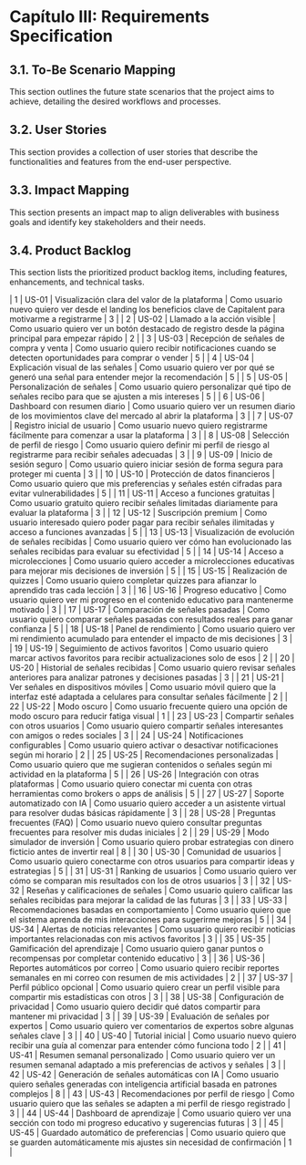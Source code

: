 # Capítulo III: Requirements Specification

## 3.1. To-Be Scenario Mapping
This section outlines the future state scenarios that the project aims to achieve, detailing the desired workflows and processes.

## 3.2. User Stories
This section provides a collection of user stories that describe the functionalities and features from the end-user perspective.

## 3.3. Impact Mapping
This section presents an impact map to align deliverables with business goals and identify key stakeholders and their needs.

## 3.4. Product Backlog
This section lists the prioritized product backlog items, including features, enhancements, and technical tasks.

| 1           | US-01             | Visualización clara del valor de la plataforma  | Como usuario nuevo quiero ver desde el landing los beneficios clave de Capitalent para motivarme a registrarme | 3                |
| 2           | US-02             | Llamado a la acción visible                     | Como usuario quiero ver un botón destacado de registro desde la página principal para empezar rápido | 2                |
| 3           | US-03             | Recepción de señales de compra y venta          | Como usuario quiero recibir notificaciones cuando se detecten oportunidades para comprar o vender | 5                |
| 4           | US-04             | Explicación visual de las señales               | Como usuario quiero ver por qué se generó una señal para entender mejor la recomendación | 5                |
| 5           | US-05             | Personalización de señales                      | Como usuario quiero personalizar qué tipo de señales recibo para que se ajusten a mis intereses | 5                |
| 6           | US-06             | Dashboard con resumen diario                    | Como usuario quiero ver un resumen diario de los movimientos clave del mercado al abrir la plataforma | 3                |
| 7           | US-07             | Registro inicial de usuario                     | Como usuario nuevo quiero registrarme fácilmente para comenzar a usar la plataforma | 3                |
| 8           | US-08             | Selección de perfil de riesgo                   | Como usuario quiero definir mi perfil de riesgo al registrarme para recibir señales adecuadas | 3                |
| 9           | US-09             | Inicio de sesión seguro                         | Como usuario quiero iniciar sesión de forma segura para proteger mi cuenta | 3                |
| 10          | US-10             | Protección de datos financieros                 | Como usuario quiero que mis preferencias y señales estén cifradas para evitar vulnerabilidades | 5                |
| 11          | US-11             | Acceso a funciones gratuitas                    | Como usuario gratuito quiero recibir señales limitadas diariamente para evaluar la plataforma | 3                |
| 12          | US-12             | Suscripción premium                             | Como usuario interesado quiero poder pagar para recibir señales ilimitadas y acceso a funciones avanzadas | 5                |
| 13          | US-13             | Visualización de evolución de señales recibidas | Como usuario quiero ver cómo han evolucionado las señales recibidas para evaluar su efectividad | 5                |
| 14          | US-14             | Acceso a microlecciones                         | Como usuario quiero acceder a microlecciones educativas para mejorar mis decisiones de inversión | 5                |
| 15          | US-15             | Realización de quizzes                          | Como usuario quiero completar quizzes para afianzar lo aprendido tras cada lección | 3                |
| 16          | US-16             | Progreso educativo                              | Como usuario quiero ver mi progreso en el contenido educativo para mantenerme motivado | 3                |
| 17          | US-17             | Comparación de señales pasadas                  | Como usuario quiero comparar señales pasadas con resultados reales para ganar confianza | 5                |
| 18          | US-18             | Panel de rendimiento                            | Como usuario quiero ver mi rendimiento acumulado para entender el impacto de mis decisiones | 3                |
| 19          | US-19             | Seguimiento de activos favoritos                | Como usuario quiero marcar activos favoritos para recibir actualizaciones solo de esos | 2                |
| 20          | US-20             | Historial de señales recibidas                  | Como usuario quiero revisar señales anteriores para analizar patrones y decisiones pasadas | 3                |
| 21          | US-21             | Ver señales en dispositivos móviles             | Como usuario móvil quiero que la interfaz esté adaptada a celulares para consultar señales fácilmente | 2                |
| 22          | US-22             | Modo oscuro                                     | Como usuario frecuente quiero una opción de modo oscuro para reducir fatiga visual | 1                |
| 23          | US-23             | Compartir señales con otros usuarios            | Como usuario quiero compartir señales interesantes con amigos o redes sociales | 3                |
| 24          | US-24             | Notificaciones configurables                    | Como usuario quiero activar o desactivar notificaciones según mi horario | 2                |
| 25          | US-25             | Recomendaciones personalizadas                  | Como usuario quiero que me sugieran contenidos o señales según mi actividad en la plataforma | 5                |
| 26          | US-26             | Integración con otras plataformas               | Como usuario quiero conectar mi cuenta con otras herramientas como brokers o apps de análisis | 5                |
| 27          | US-27             | Soporte automatizado con IA                     | Como usuario quiero acceder a un asistente virtual para resolver dudas básicas rápidamente | 3                |
| 28          | US-28             | Preguntas frecuentes (FAQ)                      | Como usuario nuevo quiero consultar preguntas frecuentes para resolver mis dudas iniciales | 2                |
| 29          | US-29             | Modo simulador de inversión                     | Como usuario quiero probar estrategias con dinero ficticio antes de invertir real | 8                |
| 30          | US-30             | Comunidad de usuarios                           | Como usuario quiero conectarme con otros usuarios para compartir ideas y estrategias | 5                |
| 31          | US-31             | Ranking de usuarios                             | Como usuario quiero ver cómo se comparan mis resultados con los de otros usuarios | 3                |
| 32          | US-32             | Reseñas y calificaciones de señales             | Como usuario quiero calificar las señales recibidas para mejorar la calidad de las futuras | 3                |
| 33          | US-33             | Recomendaciones basadas en comportamiento       | Como usuario quiero que el sistema aprenda de mis interacciones para sugerirme mejoras | 5                |
| 34          | US-34             | Alertas de noticias relevantes                  | Como usuario quiero recibir noticias importantes relacionadas con mis activos favoritos | 3                |
| 35          | US-35             | Gamificación del aprendizaje                    | Como usuario quiero ganar puntos o recompensas por completar contenido educativo | 3                |
| 36          | US-36             | Reportes automáticos por correo                 | Como usuario quiero recibir reportes semanales en mi correo con resumen de mis actividades | 2                |
| 37          | US-37             | Perfil público opcional                         | Como usuario quiero crear un perfil visible para compartir mis estadísticas con otros | 3                |
| 38          | US-38             | Configuración de privacidad                     | Como usuario quiero decidir qué datos compartir para mantener mi privacidad | 3                |
| 39          | US-39             | Evaluación de señales por expertos              | Como usuario quiero ver comentarios de expertos sobre algunas señales clave | 3                |
| 40          | US-40             | Tutorial inicial                                | Como usuario nuevo quiero recibir una guía al comenzar para entender cómo funciona todo | 2                |
| 41          | US-41             | Resumen semanal personalizado                   | Como usuario quiero ver un resumen semanal adaptado a mis preferencias de activos y señales | 3                |
| 42          | US-42             | Generación de señales automáticas con IA        | Como usuario quiero señales generadas con inteligencia artificial basada en patrones complejos | 8                |
| 43          | US-43             | Recomendaciones por perfil de riesgo            | Como usuario quiero que las señales se adapten a mi perfil de riesgo registrado | 3                |
| 44          | US-44             | Dashboard de aprendizaje                        | Como usuario quiero ver una sección con todo mi progreso educativo y sugerencias futuras | 3                |
| 45          | US-45             | Guardado automático de preferencias             | Como usuario quiero que se guarden automáticamente mis ajustes sin necesidad de confirmación | 1                |
